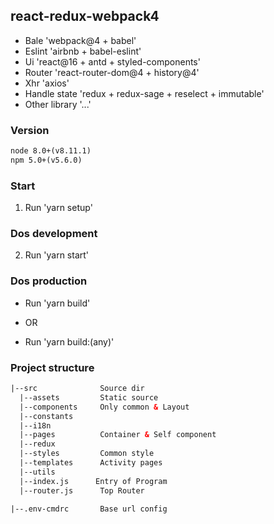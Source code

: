 ## react-redux-webpack4

* Bale 'webpack@4 + babel'
* Eslint 'airbnb + babel-eslint'
* Ui 'react@16 + antd + styled-components'
* Router 'react-router-dom@4 + history@4'
* Xhr 'axios'
* Handle state 'redux + redux-sage + reselect + immutable'
* Other library '...'


### Version
```html
node 8.0+(v8.11.1)
npm 5.0+(v5.6.0)
```

### Start
1. Run 'yarn setup'

### Dos development
2. Run 'yarn start'


### Dos production
* Run 'yarn build'

* OR

* Run 'yarn build:(any)'


### Project structure
```html
|--src              Source dir
  |--assets         Static source
  |--components     Only common & Layout
  |--constants     
  |--i18n
  |--pages          Container & Self component
  |--redux
  |--styles         Common style
  |--templates      Activity pages
  |--utils
  |--index.js      Entry of Program
  |--router.js      Top Router        

|--.env-cmdrc       Base url config
```
